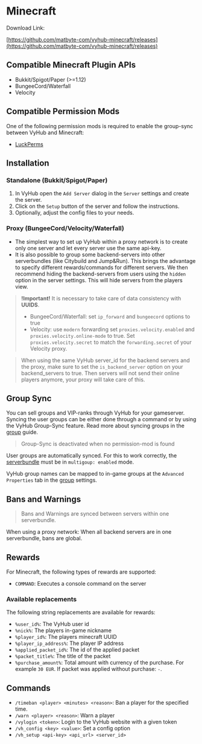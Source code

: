 # Minecraft

Download Link:

[https://github.com/matbyte-com/vyhub-minecraft/releases](https://github.com/matbyte-com/vyhub-minecraft/releases)

## Compatible Minecraft Plugin APIs

- Bukkit/Spigot/Paper (>=1.12)
- BungeeCord/Waterfall
- Velocity

## Compatible Permission Mods

One of the following permission mods is required to enable the group-sync between VyHub and Minecraft:

- [LuckPerms](https://luckperms.net)

## Installation

### Standalone (Bukkit/Spigot/Paper)

1. In VyHub open the `Add Server` dialog in the `Server` settings and create the server.
2. Click on the `Setup` button of the server and follow the instructions.
3. Optionally, adjust the config files to your needs.

### Proxy (BungeeCord/Velocity/Waterfall)

- The simplest way to set up VyHub within a proxy network is to create only one server and let every server use the same
  api-key.
- It is also possible to group some backend-servers into other serverbundles (like Citybuild and Jump&Run). This brings the advantage to specify
  different rewards/commands for different servers. We then recommend hiding the backend-servers from users using the
  `hidden` option in the server settings. This will hide servers from the players view.

> **!Important!** It is necessary to take care of data consistency with **UUIDS**.
> - BungeeCord/Waterfall: set `ip_forward` and `bungeecord` options to true
> - Velocity: use `modern` forwarding set `proxies.velocity.enabled` and `proxies.velocity.online-mode` to true. Set
    `proxies.velocity.secret` to match the `forwarding.secret` of your Velocity proxy.

> When using the same VyHub server_id for the backend servers and the proxy, make sure to set the `is_backend_server`
> option on your backend_servers to true. Then servers will not send their online players anymore, your proxy will take
> care of this.

## Group Sync

You can sell groups and VIP-ranks through VyHub for your gameserver. Syncing the user groups can be either done through
a command or by using the VyHub Group-Sync feature. Read more about syncing groups in
the [group](../guide/group/group_sync.md) guide.

> Group-Sync is deactivated when no permission-mod is found

User groups are automatically synced. For this to work correctly, the [serverbundle](../guide/server.md) must be in
`multigoup: enabled` mode.

VyHub group names can be mapped to in-game groups at the `Advanced Properties` tab in the [group](../guide/group/group.md)
settings.

## Bans and Warnings

> Bans and Warnings are synced between servers within one serverbundle.

When using a proxy network: When all backend servers are in one serverbundle, bans are global.

## Rewards

For Minecraft, the following types of rewards are supported:

- `COMMAND`: Executes a console command on the server

### Available replacements

The following string replacements are available for rewards:

- `%user_id%`: The VyHub user id
- `%nick%`: The players in-game nickname
- `%player_id%`: The players minecraft UUID
- `%player_ip_address%`: The player IP address
- `%applied_packet_id%`: The id of the applied packet
- `%packet_title%`: The title of the packet
- `%purchase_amount%`: Total amount with currency of the purchase. For example `30 EUR`. If packet was applied without
  purchase: `-`.

## Commands

- `/timeban <player> <minutes> <reason>`: Ban a player for the specified time.
- `/warn <player> <reason>`: Warn a player
- `/vylogin <token>`: Login to the VyHub website with a given token
- `/vh_config <key> <value>`: Set a config option
- `/vh_setup <api-key> <api_url> <server_id>`
